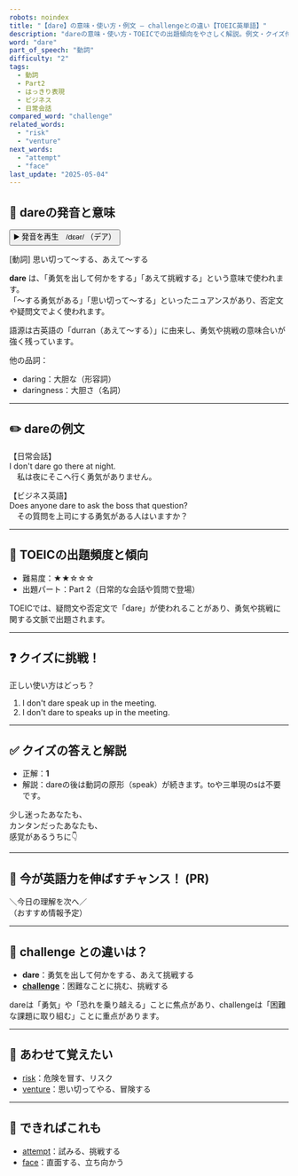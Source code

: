 ```yaml
---
robots: noindex
title: "【dare】の意味・使い方・例文 ― challengeとの違い【TOEIC英単語】"
description: "dareの意味・使い方・TOEICでの出題傾向をやさしく解説。例文・クイズ付きでchallengeとの違いもわかりやすく学べます。"
word: "dare"
part_of_speech: "動詞"
difficulty: "2"
tags:
  - 動詞
  - Part2
  - はっきり表現
  - ビジネス
  - 日常会話
compared_word: "challenge"
related_words:
  - "risk"
  - "venture"
next_words:
  - "attempt"
  - "face"
last_update: "2025-05-04"
---
```


## 🔰 dareの発音と意味

<button class="play-audio" onclick="playTTS('dare')">
  <span class="play-audio-main">
    ▶️ 発音を再生　/dɛər/
  </span>
  <span class="play-audio-sub">
    （デア）
  </span>
</button>

[動詞] 思い切って～する、あえて～する

**dare** は、「勇気を出して何かをする」「あえて挑戦する」という意味で使われます。  
「～する勇気がある」「思い切って～する」といったニュアンスがあり、否定文や疑問文でよく使われます。

語源は古英語の「durran（あえて～する）」に由来し、勇気や挑戦の意味合いが強く残っています。

他の品詞：  
- daring：大胆な（形容詞）
- daringness：大胆さ（名詞）

---

## ✏️ dareの例文

【日常会話】  
I don't dare go there at night.  
　私は夜にそこへ行く勇気がありません。

【ビジネス英語】  
Does anyone dare to ask the boss that question?  
　その質問を上司にする勇気がある人はいますか？

---

## 🎯 TOEICの出題頻度と傾向

- 難易度：★★☆☆☆
- 出題パート：Part 2（日常的な会話や質問で登場）

TOEICでは、疑問文や否定文で「dare」が使われることがあり、勇気や挑戦に関する文脈で出題されます。

---

## ❓ クイズに挑戦！

正しい使い方はどっち？

1. I don't dare speak up in the meeting.  
2. I don't dare to speaks up in the meeting.

---

## ✅ クイズの答えと解説

- 正解：**1**
- 解説：dareの後は動詞の原形（speak）が続きます。toや三単現のsは不要です。

少し迷ったあなたも、  
カンタンだったあなたも、  
感覚があるうちに👇️

---

## 🚀 今が英語力を伸ばすチャンス！ (PR)

<div class="info-center">
＼今日の理解を次へ／<br>  
（おすすめ情報予定）
</div>

---

## 🤔  challenge との違いは？

- **dare**：勇気を出して何かをする、あえて挑戦する
- **[challenge](/word/challenge)**：困難なことに挑む、挑戦する

dareは「勇気」や「恐れを乗り越える」ことに焦点があり、challengeは「困難な課題に取り組む」ことに重点があります。

---

## 🧩 あわせて覚えたい

- [risk](/word/risk)：危険を冒す、リスク
- [venture](/word/venture)：思い切ってやる、冒険する

---

## 📖 できればこれも

- [attempt](/word/attempt)：試みる、挑戦する
- [face](/word/face)：直面する、立ち向かう

<!-- cvid: aid25_bid45 -->
